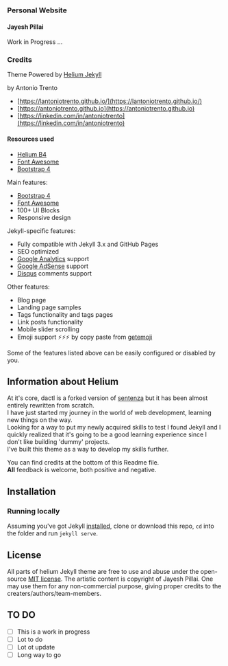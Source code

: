 
### Personal Website
#### Jayesh Pillai
Work in Progress ...


### Credits
Theme Powered by [Helium Jekyll](https://heliumjk.github.io/)

by Antonio Trento
- [https://lantoniotrento.github.io/](https://lantoniotrento.github.io/)
- [https://antoniotrento.github.io](https://antoniotrento.github.io)
- [https://linkedin.com/in/antoniotrento](https://linkedin.com/in/antoniotrento)

#### Resources used
- [Helium B4](https://uideck.com/products/helium-ui-kit/)
- [Font Awesome](http://fontawesome.io/)
- [Bootstrap 4](https://v4-alpha.getbootstrap.com/)

Main features:
* [Bootstrap 4](https://v4-alpha.getbootstrap.com/)
* [Font Awesome](http://fontawesome.io/)
* 100+ UI Blocks
* Responsive design

Jekyll-specific features:
* Fully compatible with Jekyll 3.x and GitHub Pages
* SEO optimized
* [Google Analytics](https://www.google.com/analytics/) support
* [Google AdSense](https://www.google.com/adsense/start/) support
* [Disqus](https://disqus.com/) comments support

Other features:
* Blog page
* Landing page samples
* Tags functionality and tags pages
* Link posts functionality
* Mobile slider scrolling
* Emoji support ⚡️⚡️⚡️ by copy paste from [getemoji](http://getemoji.com/)

Some of the features listed above can be easily configured or disabled by you.

## Information about Helium
At it's core, dactl is a forked version of [sentenza](https://github.com/sentenza/jekyll-material-design) but it has been almost entirely rewritten from scratch.  
I have just started my journey in the world of web development, learning new things on the way.  
Looking for a way to put my newly acquired skills to test I found Jekyll and I quickly realized that it's going to be a good learning experience since I don't like building 'dummy' projects.  
I've built this theme as a way to develop my skills further.

You can find credits at the bottom of this Readme file.  
**All** feedback is welcome, both positive and negative.

## Installation
### Running locally
Assuming you've got Jekyll [installed](https://jekyllrb.com/docs/installation/), clone or download this repo, `cd` into the folder and run `jekyll serve`.

## License
All parts of helium Jekyll theme are free to use and abuse under the open-source [MIT license](http://opensource.org/licenses/mit-license.php).
The artistic content is copyright of Jayesh Pillai. One may use them for any non-commercial purpose, giving proper credits to the creaters/authors/team-members.

## TO DO
- [ ] This is a work in progress
- [ ] Lot to do
- [ ] Lot ot update
- [ ] Long way to go
